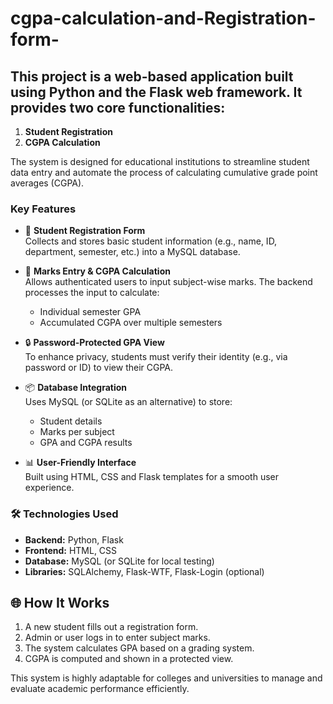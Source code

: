 # cgpa-calculation-and-Registration-form-

## This project is a web-based application built using **Python** and the **Flask** web framework. It provides two core functionalities:

1. **Student Registration**
2. **CGPA Calculation**

The system is designed for educational institutions to streamline student data entry and automate the process of calculating cumulative grade point averages (CGPA).

### Key Features

- 📝 **Student Registration Form**  
  Collects and stores basic student information (e.g., name, ID, department, semester, etc.) into a MySQL database.

- 🧮 **Marks Entry & CGPA Calculation**  
  Allows authenticated users to input subject-wise marks. The backend processes the input to calculate:
  - Individual semester GPA
  - Accumulated CGPA over multiple semesters

- 🔒 **Password-Protected GPA View**  
  To enhance privacy, students must verify their identity (e.g., via password or ID) to view their CGPA.

- 📦 **Database Integration**  
  Uses MySQL (or SQLite as an alternative) to store:
  - Student details
  - Marks per subject
  - GPA and CGPA results

- 📊 **User-Friendly Interface**  
  Built using HTML, CSS  and Flask templates for a smooth user experience.

### 🛠️ Technologies Used

- **Backend:** Python, Flask
- **Frontend:** HTML, CSS
- **Database:** MySQL (or SQLite for local testing)
- **Libraries:** SQLAlchemy, Flask-WTF, Flask-Login (optional)

## 🌐 How It Works

1. A new student fills out a registration form.
2. Admin or user logs in to enter subject marks.
3. The system calculates GPA based on a grading system.
4. CGPA is computed and shown in a protected view.

This system is highly adaptable for colleges and universities to manage and evaluate academic performance efficiently.
